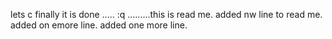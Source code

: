 lets c
finally it is done
.....
:q
.........this is read me.
added nw line to read me.
added on emore line.
added one more line.
